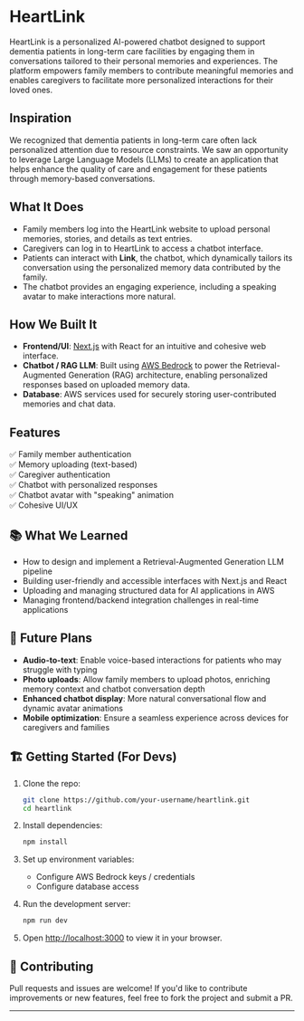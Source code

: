 # HeartLink

HeartLink is a personalized AI-powered chatbot designed to support dementia patients in long-term care facilities by engaging them in conversations tailored to their personal memories and experiences. The platform empowers family members to contribute meaningful memories and enables caregivers to facilitate more personalized interactions for their loved ones.

## Inspiration

We recognized that dementia patients in long-term care often lack personalized attention due to resource constraints. We saw an opportunity to leverage Large Language Models (LLMs) to create an application that helps enhance the quality of care and engagement for these patients through memory-based conversations.

## What It Does

- Family members log into the HeartLink website to upload personal memories, stories, and details as text entries.
- Caregivers can log in to HeartLink to access a chatbot interface.
- Patients can interact with **Link**, the chatbot, which dynamically tailors its conversation using the personalized memory data contributed by the family.
- The chatbot provides an engaging experience, including a speaking avatar to make interactions more natural.

## How We Built It

- **Frontend/UI**: [Next.js](https://nextjs.org/) with React for an intuitive and cohesive web interface.
- **Chatbot / RAG LLM**: Built using [AWS Bedrock](https://aws.amazon.com/bedrock/) to power the Retrieval-Augmented Generation (RAG) architecture, enabling personalized responses based on uploaded memory data.
- **Database**: AWS services used for securely storing user-contributed memories and chat data.

## Features

✅ Family member authentication  
✅ Memory uploading (text-based)  
✅ Caregiver authentication  
✅ Chatbot with personalized responses  
✅ Chatbot avatar with "speaking" animation  
✅ Cohesive UI/UX  

## 📚 What We Learned

- How to design and implement a Retrieval-Augmented Generation LLM pipeline  
- Building user-friendly and accessible interfaces with Next.js and React  
- Uploading and managing structured data for AI applications in AWS  
- Managing frontend/backend integration challenges in real-time applications  

## 🚀 Future Plans

- **Audio-to-text**: Enable voice-based interactions for patients who may struggle with typing  
- **Photo uploads**: Allow family members to upload photos, enriching memory context and chatbot conversation depth  
- **Enhanced chatbot display**: More natural conversational flow and dynamic avatar animations  
- **Mobile optimization**: Ensure a seamless experience across devices for caregivers and families  

## 🏗️ Getting Started (For Devs)

1. Clone the repo:
    ```bash
    git clone https://github.com/your-username/heartlink.git
    cd heartlink
    ```

2. Install dependencies:
    ```bash
    npm install
    ```

3. Set up environment variables:
    - Configure AWS Bedrock keys / credentials
    - Configure database access

4. Run the development server:
    ```bash
    npm run dev
    ```

5. Open [http://localhost:3000](http://localhost:3000) to view it in your browser.

## 🤝 Contributing

Pull requests and issues are welcome! If you'd like to contribute improvements or new features, feel free to fork the project and submit a PR.

---
